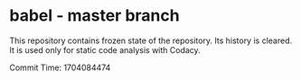 # babel - master branch

This repository contains frozen state of the repository.
Its history is cleared. It is used only for static code
analysis with Codacy.

Commit Time: 1704084474